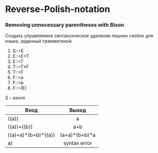 # Reverse-Polish-notation
### Removing unnecessary parentheses with Bison

Создать управляемое синтаксическое удаление лишних скобок для языка, заданный грамматикой:

1.	S::=E 
2.	E::=E+T 
3.	E::=T 
4.	T::=T*F 
5.	T::=F 
6.	F::=a 
7.	F::=b 
8.	F::=(E)

S – axiom
 
| Вход   | Выход   |
|---|:-:|
| ((a))  | a   |
| ((a))+((b))  |  a+b |
| ((a)+a)\*(b+b)\*((a))  |  (a+a)\*(b+b)\*a  |
| a)  | syntax error   |
